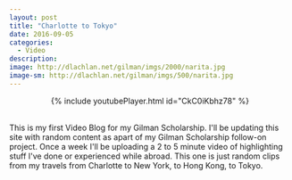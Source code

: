 ```yaml
---
layout: post
title: "Charlotte to Tokyo"
date: 2016-09-05
categories:
  - Video
description: 
image: http://dlachlan.net/gilman/imgs/2000/narita.jpg
image-sm: http://dlachlan.net/gilman/imgs/500/narita.jpg
---
```


<center>
{% include youtubePlayer.html id="CkC0iKbhz78" %}
</center>

<br>

<p>This is my first Video Blog for my Gilman Scholarship. I'll be updating this site with random content as apart of my Gilman Scholarship follow-on project. Once a week I'll be uploading a 2 to 5 minute video of highlighting stuff I've done or experienced while abroad. This one is just random clips from my travels from Charlotte to New York, to Hong Kong, to Tokyo.</p> 

<br><br>
